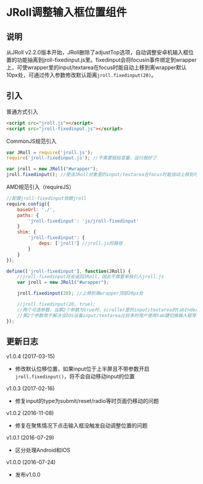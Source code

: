 # JRoll调整输入框位置组件

## 说明

从JRoll v2.2.0版本开始，JRoll删除了adjustTop选项，自动调整安卓机输入框位置的功能抽离到jroll-fixedinput.js里。fixedinput会将focusin事件绑定到wrapper上，可使wrapper里的input/textarea在focus时能自动上移到离wrapper默认10px处，可通过传入参数修改默认距离`jroll.fixedinput(20)`。

## 引入

普通方式引入

```html
<script src="jroll.js"></script>
<script src="jroll-fixedinput.js"></script>
```

CommonJS规范引入

```js
var JRoll = require('jroll.js');
require('jroll-fixedinput.js'); //不需要赋给变量，运行就好了

var jroll = new JRoll("#wrapper");
jroll.fixedinput(); //使该JRoll对象里的input/textarea在focus时能自动上移到可见位置
```

AMD规范引入（requireJS）
```js
//配置jroll-fixedinput依赖jroll
require.config({
    baseUrl: './',
    paths: {
        'jroll-fixedinput': 'js/jroll-fixedinput'
    }
    shim: {
        'jroll-fixedinput': {
            deps: ['jroll'] //jroll.js的路径
        }
    }
});

define(['jroll-fixedinput'], function(JRoll) {
    //jroll-fixedinput将会返回JRoll，因此不需要单独引入jroll.js
    var jroll = new JRoll("#wrapper");

    jroll.fixedinput(20); //上移到离wrapper顶部20px处

    //jroll.fixedinput(20, true);
    //两个可选参数，当第2个参数为true时，scroller里的input/textarea的tabIndex将会设为-1，
    //第2个参数用于解决当IOS设备input/textarea比较多时用户使用tab键切换输入框导致页面错位的bug
});
```

## 更新日志

v1.0.4 (2017-03-15)

- 修改默认位移位置，如果input位于上半屏且不带参数开启`jroll.fixedinput()`，将不会自动移动input的位置


v1.0.3 (2017-02-16)

- 修复input的type为submit/reset/radio等时页面仍移动的问题

v1.0.2 (2016-11-08)

- 修复在聚焦情况下点击输入框没触发自动调整位置的问题

v1.0.1 (2016-07-29)

- 区分处理Android和IOS

v1.0.0 (2016-07-24)

- 发布v1.0.0
